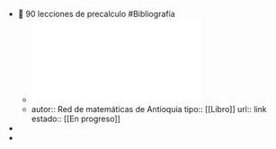 - 📖 90 lecciones de precalculo #Bibliografía
	- ![90 LECCIONES PRECÁLCULO.pdf](../assets/90_LECCIONES_PRECÁLCULO_1660999821968_0.pdf)
	- autor:: Red de matemáticas de Antioquia 
	  tipo:: [[Libro]]
	  url:: link
	  estado::  [[En progreso]]
-
-